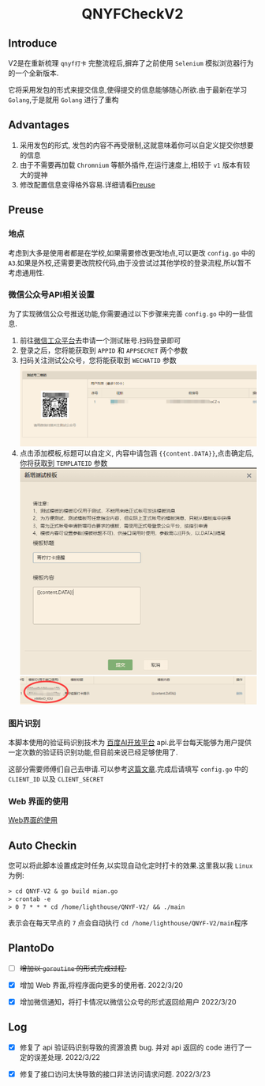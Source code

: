 <h1 align="center">
    <br>QNYFCheckV2</br>
</h1>

## Introduce

V2是在重新梳理 `qnyf打卡` 完整流程后,摒弃了之前使用 `Selenium` 模拟浏览器行为的一个全新版本.

它将采用发包的形式来提交信息,使得提交的信息能够随心所欲.由于最新在学习 `Golang`,于是就用 `Golang` 进行了重构

## Advantages

1. 采用发包的形式, 发包的内容不再受限制,这就意味着你可以自定义提交你想要的信息
2. 由于不需要再加载 `Chromnium` 等额外插件,在运行速度上,相较于 `v1` 版本有较大的提神
3. 修改配置信息变得格外容易.详细请看[Preuse](#preuse)

## Preuse

### 地点

考虑到大多是使用者都是在学校,如果需要修改更改地点,可以更改 `config.go` 中的 `A3`.如果是外校,还需要更改院校代码,由于没尝试过其他学校的登录流程,所以暂不考虑通用性.

### 微信公众号API相关设置

为了实现微信公众号推送功能,你需要通过以下步骤来完善 `config.go` 中的一些信息.

1. 前往[微信工众平台](https://mp.weixin.qq.com/debug/cgi-bin/sandbox?t=sandbox/login)去申请一个测试账号.扫码登录即可
2. 登录之后，您将能获取到 `APPID` 和 `APPSECRET` 两个参数
3. 扫码关注测试公众号，您将能获取到 `WECHATID` 参数
![weichatid](img/wechatid.png)
4. 点击添加模板,标题可以自定义, 内容中请包涵 `{{content.DATA}}`,点击确定后,你将获取到 `TEMPLATEID` 参数
![tmplate1](img/tmplate1.png)
![tmplate2](img/tmplate2.png)

### 图片识别

本脚本使用的验证码识别技术为 [百度AI开放平台](https://ai.baidu.com/tech/ocr) api.此平台每天能够为用户提供一定次数的验证码识别功能,但目前来说已经足够使用了.

 这部分需要师傅们自己去申请.可以参考[这篇文章](https://www.jianshu.com/p/3ad636fdab4b).完成后请填写 `config.go` 中的 `CLIENT_ID` 以及 `CLIENT_SECRET`

### Web 界面的使用

[Web界面的使用](web/README.md)

## Auto Checkin

您可以将此脚本设置成定时任务,以实现自动化定时打卡的效果.这里我以我 `Linux` 为例:

```shell
> cd QNYF-V2 & go build mian.go
> crontab -e
> 0 7 * * * cd /home/lighthouse/QNYF-V2/ && ./main
```
表示会在每天早点的 `7` 点会自动执行 `cd /home/lighthouse/QNYF-V2/main`程序

## PlantoDo

- [ ] ~~增加以 `goroutine` 的形式完成过程.~~

- [x] 增加 Web 界面,将程序面向更多的使用者. 2022/3/20

- [x] 增加微信通知，将打卡情况以微信公众号的形式返回给用户 2022/3/20

## Log

- [x] 修复了 api 验证码识别导致的资源浪费 bug. 并对 api 返回的 code 进行了一定的误差处理. 2022/3/22

- [x] 修复了接口访问太快导致的接口非法访问请求问题. 2022/3/23